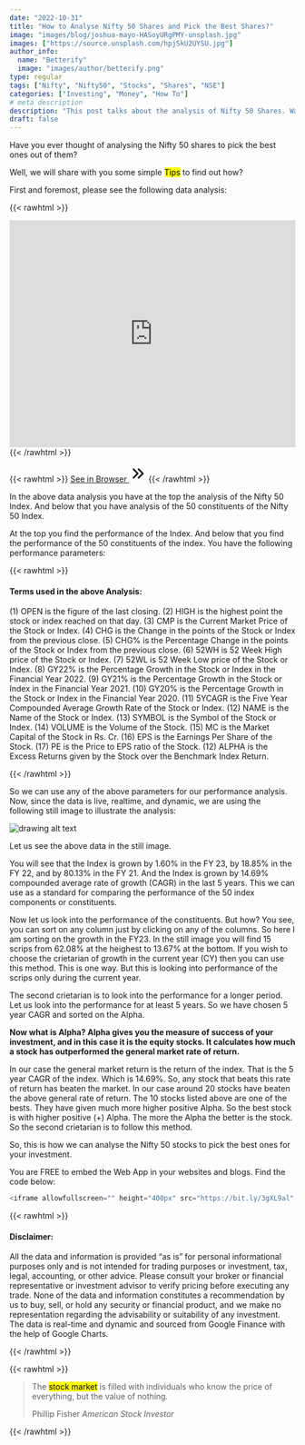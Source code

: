 ```yaml
---
date: "2022-10-31"
title: "How to Analyse Nifty 50 Shares and Pick the Best Shares?"
image: "images/blog/joshua-mayo-HASoyURgPMY-unsplash.jpg"
images: ["https://source.unsplash.com/hpjSkU2UYSU.jpg"]
author_info: 
  name: "Betterify"
  image: "images/author/betterify.png"
type: regular
tags: ["Nifty", "Nifty50", "Stocks", "Shares", "NSE"]
categories: ["Investing", "Money", "How To"]
# meta description
description: "This post talks about the analysis of Nifty 50 Shares. Want to know how to Analyse Nifty 50 Shares and Pick the Best Shares?"
draft: false
---
```


Have you ever thought of analysing the Nifty 50 shares to pick the best ones out of them?

Well, we will share with you some simple <mark>Tips</mark> to find out how?

First and foremost, please see the following data analysis:

{{< rawhtml >}}
<div class="card shadow mt-2 mb-4">
<iframe allowfullscreen="" height="400px" src="https://bit.ly/3gXL9al" style="border: 0px #ffffff none;" width="100%"></iframe>
</div>
{{< /rawhtml >}}

{{< rawhtml >}}
<a href="https://bit.ly/3gXL9al" target="_blank" class="btn btn-primary btn-lg mb-4">See in Browser <svg xmlns="http://www.w3.org/2000/svg" class="h-5 w-5" viewBox="0 0 20 20" width="30px" height="30px" fill="currentColor">
  <path fill-rule="evenodd" d="M10.293 15.707a1 1 0 010-1.414L14.586 10l-4.293-4.293a1 1 0 111.414-1.414l5 5a1 1 0 010 1.414l-5 5a1 1 0 01-1.414 0z" clip-rule="evenodd" />
  <path fill-rule="evenodd" d="M4.293 15.707a1 1 0 010-1.414L8.586 10 4.293 5.707a1 1 0 011.414-1.414l5 5a1 1 0 010 1.414l-5 5a1 1 0 01-1.414 0z" clip-rule="evenodd" />
</svg></a>
{{< /rawhtml >}}

In the above data analysis you have at the top the analysis of the Nifty 50 Index. And below that you have analysis of the 50 constituents of the Nifty 50 Index.

At the top you find the performance of the Index. And below that you find the performance of the 50 constituents of the index. You have the following performance parameters:

{{< rawhtml >}}
<!-- Beginning Bootstrap Callout-info: Terms in Analysis -->
<div class="card bd-callout bd-callout-info shadow">
<h4 id="bseallcap">Terms used in the above Analysis:</h4>
<p><span class="yellow">(1) OPEN is the figure of the last closing. (2) HIGH is the highest point the stock or index reached on that day. (3) CMP is the Current Market Price of the Stock or Index. (4) CHG is the Change in the points of the Stock or Index from the previous close. (5) CHG% is the Percentage Change in the points of the Stock or Index from the previous close. (6) 52WH is 52 Week High price of the Stock or Index. (7) 52WL is 52 Week Low price of the Stock or Index. (8) GY22% is the Percentage Growth in the Stock or Index in the Financial Year 2022. (9) GY21% is the Percentage Growth in the Stock or Index in the Financial Year 2021. (10) GY20% is the Percentage Growth in the Stock or Index in the Financial Year 2020. (11) 5YCAGR is the Five Year Compounded Average Growth Rate of the Stock or Index. (12) NAME is the Name of the Stock or Index. (13) SYMBOL is the Symbol of the Stock or Index. (14) VOLUME is the Volume of the Stock. (15) MC is the Market Capital of the Stock in Rs. Cr. (16) EPS is the Earnings Per Share of the Stock. (17) PE is the Price to EPS ratio of the Stock. (12) ALPHA is the Excess Returns given by the Stock over the Benchmark Index Return.</span> 
</p>
</div>
<!-- End of Bootstrap Callout-info: Terms in Analysis --> 
{{< /rawhtml >}}

So we can use any of the above parameters for our performance analysis. Now, since the data is live, realtime, and dynamic, we are using the following still image to illustrate the analysis: 

![drawing alt text](https://docs.google.com/drawings/d/171ycQBN-Ecw1rWJV3N2FI5k8Ud5LIs7jUe6dnxc0YYA/export/png)

Let us see the above data in the still image.

You will see that the Index is grown by 1.60% in the FY 23, by 18.85% in the FY 22, and by 80.13% in the FY 21. And the Index is grown by 14.69% compounded average rate of growth (CAGR) in the last 5 years. This we can use as a standard for comparing the performance of the 50 index components or constituents.

Now let us look into the performance of the constituents. But how? You see, you can sort on any column just by clicking on any of the columns. So here I am sorting on the growth in the FY23. In the still image you will find 15 scrips from 62.08% at the heighest to 13.67% at the bottom. If you wish to choose the crietarian of growth in the current year (CY) then you can use this method. This is one way. But this is looking into performance of the scrips only during the current year.

The second crietarian is to look into the performance for a longer period. Let us look into the performance for at least 5 years. So we have chosen 5 year CAGR and sorted on the Alpha. <p class="yellow">**Now what is Alpha? Alpha gives you the measure of success of your investment, and in this case it is the equity stocks. It calculates how much a stock has outperformed the general market rate of return.**</p> In our case the general market return is the return of the index. That is the 5 year CAGR of the index. Which is 14.69%. So, any stock that beats this rate of return has beaten the market. In our case around 20 stocks have beaten the above general rate of return. The 10 stocks listed above are one of the bests. They have given much more higher positive Alpha. So the best stock is with higher positive (+) Alpha. The more the Alpha the better is the stock. So the second crietarian is to follow this method.

So, this is how we can analyse the Nifty 50 stocks to pick the best ones for your investment.

You are FREE to embed the Web App in your websites and blogs. Find the code below:

```javascript
<iframe allowfullscreen="" height="400px" src="https://bit.ly/3gXL9al" style="border: 0px #ffffff none;" width="100%"></iframe>
```

{{< rawhtml >}}
<div class="card bd-callout bd-callout-info shadow">
<h4 id="bseallcap">Disclaimer:</h4>
<p><span class="blue">All the data and information is provided “as is” for personal informational purposes only and is not intended for trading purposes or investment, tax, legal, accounting, or other advice. Please consult your broker or financial representative or investment advisor to verify pricing before executing any trade. None of the data and information constitutes a recommendation by us to buy, sell, or hold any security or financial product, and we make no representation regarding the advisability or suitability of any investment. The data is real-time and dynamic and sourced from Google Finance with the help of Google Charts.</span> 
</p>
</div>
{{< /rawhtml >}}

{{< rawhtml >}}
<blockquote class="blockquote mb-0">
  <p>The <mark>stock market</mark> is filled with individuals who know the price of everything, but the value of nothing.</p>
  <footer class="blockquote-footer">Phillip Fisher <cite title="Source Title">American Stock Investor</cite></footer>
</blockquote>  
{{< /rawhtml >}}